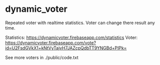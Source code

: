 # dynamic_voter
Repeated voter with realtime statistics. Voter can change there result any time.

Statistics: https://dynamicvoter.firebaseapp.com/statistics
Voter: https://dynamicvoter.firebaseapp.com/vote?id=U2FsdGVkX1+kNtVyTajvH7JAZcpQdbTT9YNGBd+PIPk=

See more voters in ./public/code.txt
